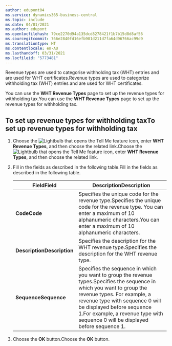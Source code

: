 ```yaml
---
author: edupont04
ms.service: dynamics365-business-central
ms.topic: include
ms.date: 04/01/2021
ms.author: edupont
ms.openlocfilehash: 79ce2270d94a135dcd8278421f1b7b15d8d8af56
ms.sourcegitcommit: 766e2840fd16efb901d211d7fa64d96766ac99d9
ms.translationtype: HT
ms.contentlocale: en-AU
ms.lasthandoff: 03/31/2021
ms.locfileid: "5773481"
---
```

<span data-ttu-id="f1dc0-101">Revenue types are used to categorise withholding tax (WHT) entries and are used for WHT certificates.</span><span class="sxs-lookup"><span data-stu-id="f1dc0-101">Revenue types are used to categorize withholding tax (WHT) entries and are used for WHT certificates.</span></span>  

<span data-ttu-id="f1dc0-102">You can use the **WHT Revenue Types** page to set up the revenue types for withholding tax.</span><span class="sxs-lookup"><span data-stu-id="f1dc0-102">You can use the **WHT Revenue Types** page to set up the revenue types for withholding tax.</span></span>  

## <a name="to-set-up-revenue-types-for-withholding-tax"></a><span data-ttu-id="f1dc0-103">To set up revenue types for withholding tax</span><span class="sxs-lookup"><span data-stu-id="f1dc0-103">To set up revenue types for withholding tax</span></span>  

1. <span data-ttu-id="f1dc0-104">Choose the ![Lightbulb that opens the Tell Me feature](../../../media/ui-search/search_small.png "Tell me what you want to do") icon, enter **WHT Revenue Types**, and then choose the related link.</span><span class="sxs-lookup"><span data-stu-id="f1dc0-104">Choose the ![Lightbulb that opens the Tell Me feature](../../../media/ui-search/search_small.png "Tell me what you want to do") icon, enter **WHT Revenue Types**, and then choose the related link.</span></span>  
2. <span data-ttu-id="f1dc0-105">Fill in the fields as described in the following table.</span><span class="sxs-lookup"><span data-stu-id="f1dc0-105">Fill in the fields as described in the following table.</span></span>  

    |<span data-ttu-id="f1dc0-106">Field</span><span class="sxs-lookup"><span data-stu-id="f1dc0-106">Field</span></span>|<span data-ttu-id="f1dc0-107">Description</span><span class="sxs-lookup"><span data-stu-id="f1dc0-107">Description</span></span>|  
    |---------------------------------|---------------------------------------|  
    |<span data-ttu-id="f1dc0-108">**Code**</span><span class="sxs-lookup"><span data-stu-id="f1dc0-108">**Code**</span></span>|<span data-ttu-id="f1dc0-109">Specifies the unique code for the revenue type.</span><span class="sxs-lookup"><span data-stu-id="f1dc0-109">Specifies the unique code for the revenue type.</span></span> <span data-ttu-id="f1dc0-110">You can enter a maximum of 10 alphanumeric characters.</span><span class="sxs-lookup"><span data-stu-id="f1dc0-110">You can enter a maximum of 10 alphanumeric characters.</span></span>|  
    |<span data-ttu-id="f1dc0-111">**Description**</span><span class="sxs-lookup"><span data-stu-id="f1dc0-111">**Description**</span></span>|<span data-ttu-id="f1dc0-112">Specifies the description for the WHT revenue type.</span><span class="sxs-lookup"><span data-stu-id="f1dc0-112">Specifies the description for the WHT revenue type.</span></span>|  
    |<span data-ttu-id="f1dc0-113">**Sequence**</span><span class="sxs-lookup"><span data-stu-id="f1dc0-113">**Sequence**</span></span>|<span data-ttu-id="f1dc0-114">Specifies the sequence in which you want to group the revenue types.</span><span class="sxs-lookup"><span data-stu-id="f1dc0-114">Specifies the sequence in which you want to group the revenue types.</span></span> <span data-ttu-id="f1dc0-115">For example, a revenue type with sequence 0 will be displayed before sequence 1.</span><span class="sxs-lookup"><span data-stu-id="f1dc0-115">For example, a revenue type with sequence 0 will be displayed before sequence 1.</span></span>|  

3. <span data-ttu-id="f1dc0-116">Choose the **OK** button.</span><span class="sxs-lookup"><span data-stu-id="f1dc0-116">Choose the **OK** button.</span></span>  

